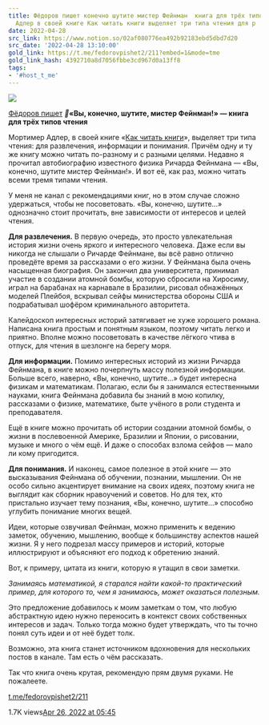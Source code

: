 ```yaml
---
title: Фёдоров пишет конечно шутите мистер Фейнман  книга для трёх типов чтения  Мортимер
  Адлер в своей книге Как читать книги выделяет три типа чтения для р
date: 2022-04-28
src_link: https://www.notion.so/02af080776ea492b92183ebd5dbd7d20
src_date: '2022-04-28 13:10:00'
gold_link: https://t.me/fedorovpishet2/211?embed=1&mode=tme
gold_link_hash: 4392710a8d7056fbbe3cd967d0a13ff8
tags:
- '#host_t_me'
---
```




[*![](https://cdn4.cdn-telegram.org/file/YyMAxi83ByRjGNpEZyTZM0_izEJe5P1QoL7CERCZ6Vt8laNNjiOz3zUtVM-kfaTJLo-8WBEc58XK8ofYBoalkFAsEAqiPdL6IzrJHqVWiCgs9XdyBuH_Qyg80uab6vM8cA4Y3Uyl6QoUitrpQ84tiewl7J9kpIB8gAfu_no7e0-EJd3bPhg1Gq5Z2LLdHqjInRJKNnUGOLaBS5TZH8QS9vdAt_9Q_V5xHWm75Xdg-oZKdL9kBaT7bXhhdP2Ui-EOBsV10F0JSalyYv1wLi2BZC19aZHpicNbke0h49c_LgS7ZEJgDptNxwBdKqnReiOC61hh6b7Pi8j20vApTuId4w.jpg)*](https://t.me/fedorovpishet2)



[Фёдоров пишет](https://t.me/fedorovpishet2)
[​](https://telegra.ph/file/5ae13fb593201e791bd8e.jpg)***🤹*****«Вы, конечно, шутите, мистер Фейнман!» — книга для трёх типов чтения**  
  
Мортимер Адлер, в своей книге «[Как читать книги](https://www.mann-ivanov-ferber.ru/books/kak-chitat-knigi-pereizdanie/)», выделяет три типа чтения: для развлечения, информации и понимания. Причём одну и ту же книгу можно читать по-разному и с разными целями. Недавно я прочитал автобиографию известного физика Ричарда Фейнмана — «Вы, конечно, шутите мистер Фейнман!». И вот её, как раз, можно читать всеми тремя типами чтения.   
  
У меня не канал с рекомендациями книг, но в этом случае сложно удержаться, чтобы не посоветовать. «Вы, конечно, шутите...» однозначно стоит прочитать, вне зависимости от интересов и целей чтения.   
  
**Для развлечения.** В первую очередь, это просто увлекательная история жизни очень яркого и интересного человека. Даже если вы никогда не слышали о Ричарде Фейнмане, вы всё равно отлично проведёте время за рассказами о его жизни. У Фейнмана была очень насыщенная биография. Он закончил два университета, принимал участие в создании атомной бомбы, которую сбросили на Хиросиму, играл на барабанах на карнавале в Бразилии, рисовал обнажённых моделей Плейбоя, вскрывал сейфы министерства обороны США и подрабатывал шофёром криминального авторитета.  
  
Калейдоскоп интересных историй затягивает не хуже хорошего романа. Написана книга простым и понятным языком, поэтому читать легко и приятно. Вполне можно посоветовать в качестве лёгкого чтива в отпуск, для чтения в шезлонге на берегу моря.  
  
**Для информации.** Помимо интересных историй из жизни Ричарда Фейнмана, в книге можно почерпнуть массу полезной информации. Больше всего, наверно, «Вы, конечно, шутите...» будет интересна физикам и математикам. Полагаю, если бы я занимался естественными науками, книга Фейнмана добавила бы знаний в мою копилку, рассказами о физике, математике, быте учёного в роли студента и преподавателя.  
  
Ещё в книге можно прочитать об истории создании атомной бомбы, о жизни в послевоенной Америке, Бразилии и Японии, о рисовании, музыке и много о чём ещё. И даже о способах взлома сейфов — мало ли кому пригодится.  
  
**Для понимания.** И наконец, самое полезное в этой книге — это высказывания Фейнмана об обучении, познании, мышлении. Он не особо сильно акцентирует внимание на своих идеях, поэтому книга не выглядит как сборник нравоучений и советов. Но для тех, кто пристально изучает тему познания, «Вы, конечно, шутите...» способно углубить понимание многих вещей.  
  
Идеи, которые озвучивал Фейнман, можно применить к ведению заметок, обучению, мышлению, вообще к большинству аспектов нашей жизни. Я у него подрезал массу примеров и историй, которые иллюстрируют и объясняют его подход к обретению знаний.  
  
Вот, к примеру, цитата из книги, которую я утащил в свои заметки.  
  
*Занимаясь математикой, я старался найти какой-то практический пример, для которого то, чем я занимаюсь, может оказаться полезным.*  
  
Это предложение добавилось к моим заметкам о том, что любую абстрактную идею нужно переносить в контекст своих собственных интересов и задач. Только тогда можно будет утверждать, что ты точно понял суть идеи и от неё будет толк.   
  
Возможно, эта книга станет источником вдохновения для нескольких постов в канале. Там есть о чём рассказать.  
  
Так что книга очень крутая, рекомендую прям двумя руками. Не пожалеете.


[t.me/fedorovpishet2/211](https://t.me/fedorovpishet2/211)

1.7K views[Apr 26, 2022 at 05:45](https://t.me/fedorovpishet2/211)